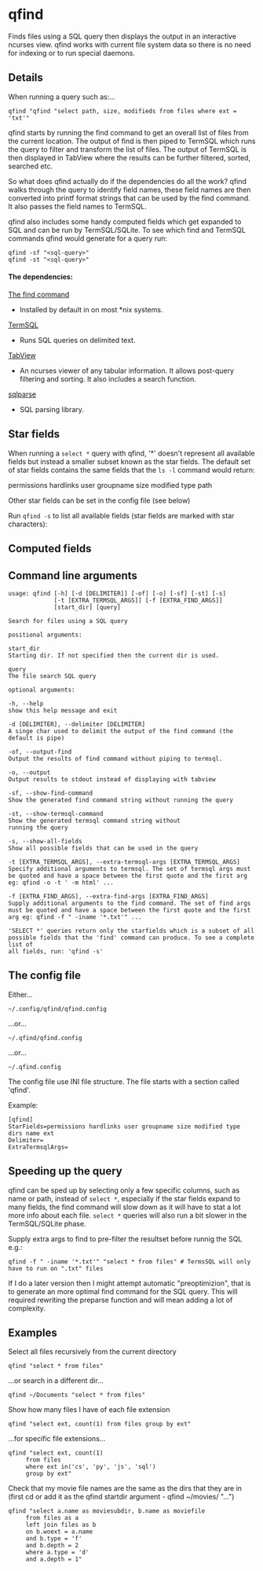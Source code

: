 # qfind

Finds files using a SQL query then displays the output in an interactive ncurses view. qfind works with current file system data so there is no need for indexing or to run special daemons.

## Details

When running a query such as:...

```
qfind "qfind "select path, size, modifieds from files where ext = 'txt'"
```

qfind starts by running the find command to get an overall list of files from the current location. The output of find is then piped to TermSQL which runs the query to filter and transform the list of files. The output of TermSQL is then displayed in TabView where the results can be further filtered, sorted, searched etc.

So what does qfind actually do if the dependencies do all the work? qfind walks through the query to identify field names, these field names are then converted into printf format strings that can be used by the find command. It also passes the field names to TermSQL.

qfind also includes some handy computed fields which get expanded to SQL and can be run by TermSQL/SQLite. To see which find and TermSQL commands qfind would generate for a query run:

```
qfind -sf "<sql-query>"
qfind -st "<sql-query>"
```

#### The dependencies:

[The find command](http://man7.org/linux/man-pages/man1/find.1.html)

- Installed by default in on most *nix systems.

[TermSQL](https://github.com/tobimensch/termsql)

- Runs SQL queries on delimited text.

[TabView](https://github.com/TabViewer/tabview)

- An ncurses viewer of any tabular information. It allows post-query filtering and sorting. It also includes a search function.

[sqlparse](https://github.com/andialbrecht/sqlparse)

- SQL parsing library.

## Star fields

When running a `select *` query with qfind, '*' doesn't represent all available fields but instead a smaller subset known as the star fields. The default set of star fields contains the same fields that the `ls -l` command would return:

permissions hardlinks user groupname size modified type path

Other star fields can be set in the config file (see below)

Run `qfind -s` to list all available fields (star fields are marked with star characters):

## Computed fields

## Command line arguments

```
usage: qfind [-h] [-d [DELIMITER]] [-of] [-o] [-sf] [-st] [-s]
             [-t [EXTRA_TERMSQL_ARGS]] [-f [EXTRA_FIND_ARGS]]
             [start_dir] [query]

Search for files using a SQL query

positional arguments:

start_dir
Starting dir. If not specified then the current dir is used.

query
The file search SQL query

optional arguments:

-h, --help
show this help message and exit

-d [DELIMITER], --delimiter [DELIMITER]
A singe char used to delimit the output of the find command (the default is pipe)

-of, --output-find
Output the results of find command without piping to termsql.

-o, --output
Output results to stdout instead of displaying with tabview

-sf, --show-find-command
Show the generated find command string without running the query

-st, --show-termsql-command
Show the generated termsql command string without
running the query

-s, --show-all-fields
Show all possible fields that can be used in the query

-t [EXTRA_TERMSQL_ARGS], --extra-termsql-args [EXTRA_TERMSQL_ARGS]
Specify additional arguments to termsql. The set of termsql args must be quoted and have a space between the first quote and the first arg eg: qfind -o -t ' -m html' ...

-f [EXTRA_FIND_ARGS], --extra-find-args [EXTRA_FIND_ARGS]
Supply additional arguments to the find command. The set of find args must be quoted and have a space between the first quote and the first arg eg: qfind -f " -iname '*.txt'" ...

'SELECT *' queries return only the starfields which is a subset of all
possible fields that the 'find' command can produce. To see a complete list of
all fields, run: 'qfind -s'
```

## The config file

Either...

```
~/.config/qfind/qfind.config
```

...or...

```
~/.qfind/qfind.config
```

...or...

```
~/.qfind.config
```

The config file use INI file structure. The file starts with a section called 'qfind'.

Example:

```
[qfind]
StarFields=permissions hardlinks user groupname size modified type dirs name ext
Delimiter=
ExtraTermsqlArgs=
```

## Speeding up the query

qfind can be sped up by selecting only a few specific columns, such as name or path, instead of `select *`, especially if the star fields expand to many fields, the find command will slow down as it will have to stat a lot more info about each file. `select *` queries will also run a bit slower in the TermSQL/SQLite phase.

Supply extra args to find to pre-filter the resultset before runnig the SQL e.g.:

```
qfind -f " -iname '*.txt'" "select * from files" # TermsSQL will only have to run on ".txt" files
```

If I do a later version then I might attempt automatic "preoptimizion", that is to generate an more optimal find command for the SQL query. This will required rewriting the preparse function and will mean adding a lot of complexity.

## Examples

Select all files recursively from the current directory

```
qfind "select * from files"
```

...or search in a different dir...

```
qfind ~/Documents "select * from files"
```

Show how many files I have of each file extension

```
qfind "select ext, count(1) from files group by ext"
```

...for specific file extensions...

```
qfind "select ext, count(1)
     from files
     where ext in('cs', 'py', 'js', 'sql')
     group by ext"
```

Check that my movie file names are the same as the dirs that they are in (first cd <movies-top-dir> or add it as the qfind startdir argument - qfind ~/movies/ "...")

```
qfind "select a.name as moviesubdir, b.name as moviefile
     from files as a
     left join files as b
     on b.woext = a.name
     and b.type = 'f'
     and b.depth = 2
     where a.type = 'd'
     and a.depth = 1"
```
